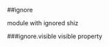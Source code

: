 <a name="module_ignore"></a>
##ignore

module with ignored shiz

  
<a name="module_ignore.visible"></a>
###ignore.visible
visible property

  

